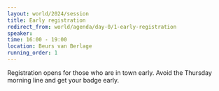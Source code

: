 ```yaml
---
layout: world/2024/session
title: Early registration
redirect_from: world/agenda/day-0/1-early-registration
speaker:
time: 16:00 - 19:00
location: Beurs van Berlage
running_order: 1
---
```


Registration opens for those who are in town early. Avoid the Thursday morning line and get your badge early.
